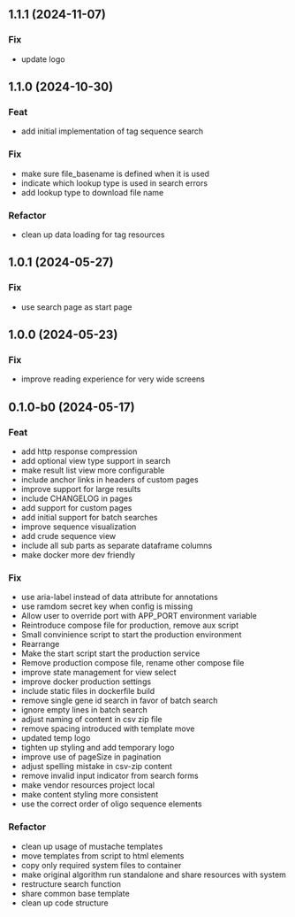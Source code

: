 ## 1.1.1 (2024-11-07)

### Fix

- update logo

## 1.1.0 (2024-10-30)

### Feat

- add initial implementation of tag sequence search

### Fix

- make sure file_basename is defined when it is used
- indicate which lookup type is used in search errors
- add lookup type to download file name

### Refactor

- clean up data loading for tag resources

## 1.0.1 (2024-05-27)

### Fix

- use search page as start page

## 1.0.0 (2024-05-23)

### Fix

- improve reading experience for very wide screens

## 0.1.0-b0 (2024-05-17)

### Feat

- add http response compression
- add optional view type support in search
- make result list view more configurable
- include anchor links in headers of custom pages
- improve support for large results
- include CHANGELOG in pages
- add support for custom pages
- add initial support for batch searches
- improve sequence visualization
- add crude sequence view
- include all sub parts as separate dataframe columns
- make docker more dev friendly

### Fix

- use aria-label instead of data attribute for annotations
- use ramdom secret key when config is missing
- Allow user to override port with APP_PORT environment variable
- Reintroduce compose file for production, remove aux script
- Small convinience script to start the production environment
- Rearrange
- Make the start script start the production service
- Remove production compose file, rename other compose file
- improve state management for view select
- improve docker production settings
- include static files in dockerfile build
- remove single gene id search in favor of batch search
- ignore empty lines in batch search
- adjust naming of content in csv zip file
- remove spacing introduced with template move
- updated temp logo
- tighten up styling and add temporary logo
- improve use of pageSize in pagination
- adjust spelling mistake in csv-zip content
- remove invalid input indicator from search forms
- make vendor resources project local
- make content styling more consistent
- use the correct order of oligo sequence elements

### Refactor

- clean up usage of mustache templates
- move templates from script to html elements
- copy only required system files to container
- make original algorithm run standalone and share resources with system
- restructure search function
- share common base template
- clean up code structure
